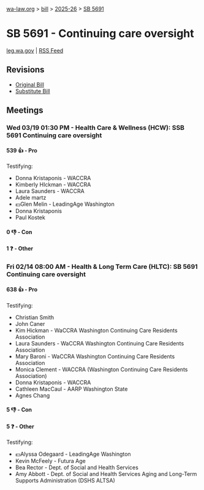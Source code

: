 [wa-law.org](/) > [bill](/bill/) > [2025-26](/bill/2025-26/) > [SB 5691](/bill/2025-26/sb/5691/)

# SB 5691 - Continuing care oversight
[leg.wa.gov](https://app.leg.wa.gov/billsummary?BillNumber=5691&Year=2025&Initiative=false) | [RSS Feed](./rss.xml)

## Revisions
* [Original Bill](1/)
* [Substitute Bill](S/)

## Meetings
### Wed 03/19 01:30 PM - Health Care & Wellness (HCW): SSB 5691 Continuing care oversight
#### 539 👍 - Pro
Testifying:
* Donna Kristaponis - WACCRA
* Kimberly HIckman - WACCRA
* Laura Saunders - WACCRA
* Adele martz
* 💵Glen Melin - LeadingAge Washington
* Donna Kristaponis
* Paul Kostek

#### 0 👎 - Con

#### 1 ❓ - Other

### Fri 02/14 08:00 AM - Health & Long Term Care (HLTC): SB 5691 Continuing care oversight
#### 638 👍 - Pro
Testifying:
* Christian Smith
* John Caner
* Kim Hickman - WaCCRA Washington Continuing Care Residents Association
* Laura Saunders - WaCCRA Washington Continuing Care Residents Association
* Mary Baroni - WaCCRA Washington Continuing Care Residents Association
* Monica Clement - WACCRA (Washington Continuing Care Residents Association)
* Donna Kristaponis - WACCRA
* Cathleen MacCaul - AARP Washington State
* Agnes Chang

#### 5 👎 - Con

#### 5 ❓ - Other
Testifying:
* 💵Alyssa Odegaard - LeadingAge Washington
* Kevin McFeely - Futura Age
* Bea Rector - Dept. of Social and Health Services
* Amy Abbott - Dept. of Social and Health Services Aging and Long-Term Supports Administration (DSHS ALTSA)
